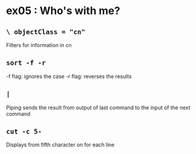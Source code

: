 # ex05 : Who's with me?

## ```\ objectClass = "cn"```
Filters for information in cn

## ```sort -f -r```
-f flag: ignores the case
-r flag: reverses the results

## ```|```
Piping sends the result from output of last command to the input of the next command

## ```cut -c 5-```
Displays from fifth character on for each line